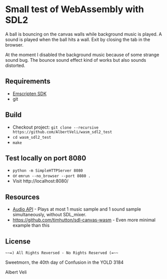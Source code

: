 # Small test of WebAssembly with SDL2

A ball is bouncing on the canvas walls while background music is played. A sound is played when the ball hits a wall. Exit by closing the tab in the browser.

At the moment I disabled the background music because of some strange sound bug. The bounce sound effect kind of works but also sounds distorted.

## Requirements
* [Emscripten SDK](https://webassembly.org/getting-started/developers-guide/)
* git

## Build
* Checkout project: `git clone --recursive https://github.com/AlbertVeli/wasm_sdl2_test`
* `cd wasm_sdl2_test`
* `make`

## Test locally on port 8080
* `python -m SimpleHTTPServer 8080`
* or `emrun --no_browser --port 8080 .`
* Visit http://localhost:8080/

## Resources
* [Audio API](https://github.com/jakebesworth/Simple-SDL2-Audio) - Plays at most 1 music sample and 1 sound sample simultaneously, without SDL\_mixer.
*  https://github.com/timhutton/sdl-canvas-wasm - Even more minimal example than this

[//]: # (Discordian version of the MIT license)
## License

    ~~=) All Rights Reversed - No Rights Reserved (=~~

Sweetmorn, the 40th day of Confusion in the YOLD 3184

Albert Veli
